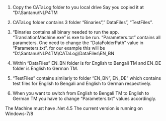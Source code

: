 
1.	Copy the CATaLog folder to you local drive
 Say you copied it at “D:\Santanu\NLP4TM

2.	CATaLog folder contains 3 folder “Binaries”,” DataFiles”, “TestFiles”.

3.	“Binaries contains all binary needed to run the app. “TranslationMachine.exe” is exe to be run. “Parameters.txt” contains all parameters. One need to change the “DataFolderPath” value in “Parameters.txt”. for our example this will be “D:\Santanu\NLP4TM\CATaLog\DataFiles\EN_BN

4.	Within “DataFiles” EN_BN folder is for English to Bengali TM and EN_DE folder is English to German TM.

5.	“TestFiles” contains similarly to folder “EN_BN”, EN_DE” which contains test files for English to Bengali and English to German respectively.

6.	When you want to switch from English to Bengali TM  to English to German TM you have to change “Parameters.txt” values accordingly.

The Machine must have .Net 4.5 
The current version is running on Windows-7/8

